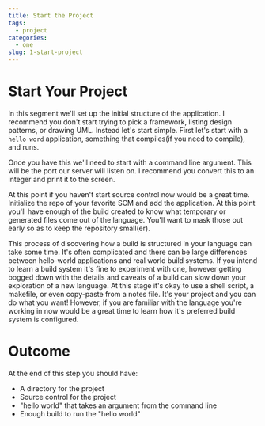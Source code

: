 ```yaml
---
title: Start the Project
tags:
  - project
categories:
  - one
slug: 1-start-project
---
```


# Start Your Project

In this segment we'll set up the initial structure of the
application. I recommend you don't start trying to pick a framework,
listing design patterns, or drawing UML. Instead let's start
simple. First let's start with a `hello word` application, something
that compiles(if you need to compile), and runs.

Once you have this we'll need to start with a command line
argument. This will be the port our server will listen on. I recommend
you convert this to an integer and print it to the screen.

At this point if you haven't start source control now would be a
great time. Initialize the repo of your favorite SCM and add the
application. At this point you'll have enough of the build created to
know what temporary or generated files come out of the
language. You'll want to mask those out early so as to keep the
repository small(er).

This process of discovering how a build is structured in your language
can take some time. It's often complicated and there can be large
differences between hello-world applications and real world build
systems. If you intend to learn a build system it's fine to experiment
with one, however getting bogged down with the details and caveats of
a build can slow down your exploration of a new language. At this
stage it's okay to use a shell script, a makefile, or even copy-paste
from a notes file. It's your project and you can do what you want!
However, if you are familiar with the language you're working in now
would be a great time to learn how it's preferred build system is
configured.

# Outcome

At the end of this step you should have:

* A directory for the project
* Source control for the project
* "hello world" that takes an argument from the command line
* Enough build to run the "hello world"

